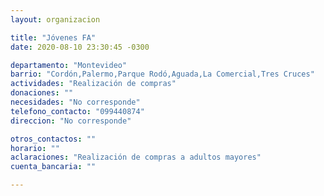 ```yaml
---
layout: organizacion

title: "Jóvenes FA"
date: 2020-08-10 23:30:45 -0300

departamento: "Montevideo"
barrio: "Cordón,Palermo,Parque Rodó,Aguada,La Comercial,Tres Cruces"
actividades: "Realización de compras"
donaciones: ""
necesidades: "No corresponde"
telefono_contacto: "099440874"
direccion: "No corresponde"

otros_contactos: ""
horario: ""
aclaraciones: "Realización de compras a adultos mayores"
cuenta_bancaria: ""

---
```

